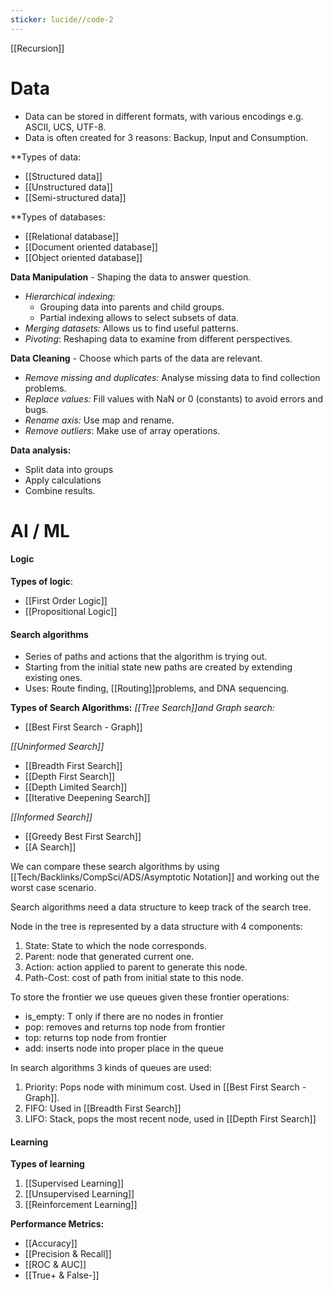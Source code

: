```yaml
---
sticker: lucide//code-2
---
```

[[Recursion]]
# Data
- Data can be stored in different formats, with various encodings e.g. ASCII, UCS, UTF-8. 
- Data is often created for 3 reasons: Backup, Input and Consumption. 

**Types of data:
- [[Structured data]]
- [[Unstructured data]]
- [[Semi-structured data]]

**Types of databases:
- [[Relational database]]
- [[Document oriented database]]
- [[Object oriented database]]

**Data Manipulation** - Shaping the data to answer question. 
- *Hierarchical indexing:*
	- Grouping data into parents and child groups. 
	- Partial indexing allows to select subsets of data. 
- *Merging datasets:*  Allows us to find useful patterns.
- *Pivoting*: Reshaping data to examine from different perspectives. 

**Data Cleaning** - Choose which parts of the data are relevant. 
- *Remove missing and duplicates:* Analyse missing data to find collection problems. 
- *Replace values:* Fill values with NaN or 0 (constants) to avoid errors and bugs. 
- *Rename axis:* Use map and rename. 
- *Remove outliers*: Make use of array operations. 

**Data analysis:**
- Split data into groups
- Apply calculations
- Combine results. 
# AI / ML

#### Logic

**Types of logic**:
- [[First Order Logic]]
- [[Propositional Logic]]
#### Search algorithms
- Series of paths and actions that the algorithm is trying out. 
- Starting from the initial state new paths are created by extending existing ones. 
- Uses: Route finding, [[Routing]]problems, and DNA sequencing. 

**Types of Search Algorithms:**
*[[Tree Search]]and Graph search:*
- [[Best First Search - Graph]]

*[[Uninformed Search]]*
- [[Breadth First Search]]
- [[Depth First Search]]
- [[Depth Limited Search]]
- [[Iterative Deepening Search]]

*[[Informed Search]]*
- [[Greedy Best First Search]]
- [[A Search]]

We can compare these search algorithms by using [[Tech/Backlinks/CompSci/ADS/Asymptotic Notation]] and working out the worst case scenario. 

Search algorithms need a data structure to keep track of the search tree.

Node in the tree is represented by a data structure with 4 components:
1. State: State to which the node corresponds. 
2. Parent: node that generated current one. 
3. Action: action applied to parent to generate this node. 
4. Path-Cost: cost of path from initial state to this node.

To store the frontier we use queues given these frontier operations:
- is_empty: T only if there are no nodes in frontier
- pop: removes and returns top node from frontier
- top: returns top node from frontier
- add: inserts node into proper place in the queue

In search algorithms 3 kinds of queues are used:
1. Priority: Pops node with minimum cost. Used in [[Best First Search - Graph]].
2. FIFO: Used in [[Breadth First Search]]
3. LIFO: Stack, pops the most recent node, used in [[Depth First Search]] 
#### Learning
**Types of learning**
1. [[Supervised Learning]]
2. [[Unsupervised Learning]]
3. [[Reinforcement Learning]]

**Performance Metrics:**
- [[Accuracy]]
- [[Precision & Recall]]
- [[ROC & AUC]]
- [[True+ & False-]]